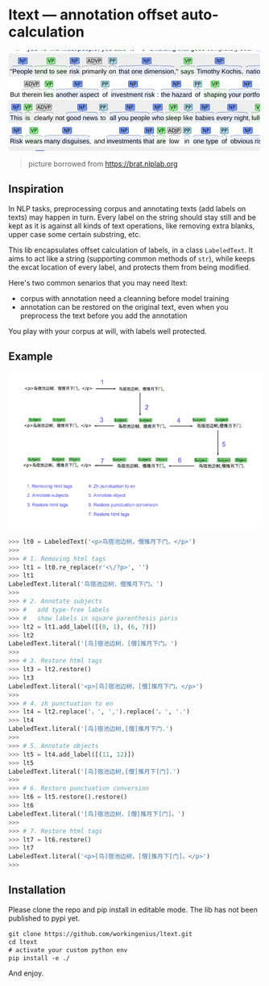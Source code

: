 # ltext — annotation offset auto-calculation

![annotation](./doc/annotation.png)

>  picture borrowed from https://brat.nlplab.org

## Inspiration

In NLP tasks, preprocessing corpus and annotating texts (add labels on texts) may happen in turn. Every label on the string should stay still and be kept as it is against all kinds of text operations, like removing extra blanks, upper case some certain substring, etc.

This lib encapsulates offset calculation of labels, in a class `LabeledText`. It aims to act like a string (supporting common methods of `str`), while keeps the excat location of every label, and protects them from being modified.

Here's two common senarios that you may need ltext:

+ corpus with annotation need a cleanning before model training
+ annotation can be restored on the original text, even when you preprocess the text before you add the annotation

You play with your corpus at will, with labels well protected.

## Example

![labeled text example](./doc/lt_example.png)

```python
>>> lt0 = LabeledText('<p>鸟宿池边树，僧推月下门。</p>')
>>>
>>> # 1. Removing html tags
>>> lt1 = lt0.re_replace(r'<\/?p>', '')
>>> lt1
LabeledText.literal('鸟宿池边树，僧推月下门。')
>>>
>>> # 2. Annotate subjects
>>> #   add type-free labels
>>> #   show labels in square parenthesis paris
>>> lt2 = lt1.add_label([(0, 1), (6, 7)])
>>> lt2
LabeledText.literal('[鸟]宿池边树，[僧]推月下门。')
>>>
>>> # 3. Restore html tags
>>> lt3 = lt2.restore()
>>> lt3
LabeledText.literal('<p>[鸟]宿池边树，[僧]推月下门。</p>')
>>>
>>> # 4. zh punctuation to en
>>> lt4 = lt2.replace('，', ',').replace('。', '.')
>>> lt4
LabeledText.literal('[鸟]宿池边树,[僧]推月下门.')
>>>
>>> # 5. Annotate objects
>>> lt5 = lt4.add_label([(11, 12)])
>>> lt5
LabeledText.literal('[鸟]宿池边树,[僧]推月下[门].')
>>>
>>> # 6. Restore punctuation conversion
>>> lt6 = lt5.restore().restore()
>>> lt6
LabeledText.literal('[鸟]宿池边树，[僧]推月下[门]。')
>>>
>>> # 7. Restore html tags
>>> lt7 = lt6.restore()
>>> lt7
LabeledText.literal('<p>[鸟]宿池边树，[僧]推月下[门]。</p>')
>>>
```

## Installation

Please clone the repo and pip install in editable mode. The lib has not been published to pypi yet.

```shell
git clone https://github.com/workingenius/ltext.git
cd ltext
# activate your custom python env
pip install -e ./
```

And enjoy.

